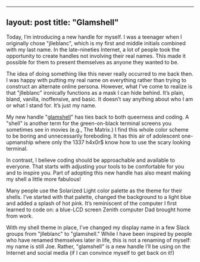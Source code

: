 
---
layout: post
title:  "Glamshell"
---

Today, I’m introducing a new handle for myself. I was a teenager when I originally chose "jlleblanc", which is my first and middle initials combined with my last name. In the late-nineties Internet, a lot of people took the opportunity to create handles not involving their real names. This made it possible for them to present themselves as anyone they wanted to be. 

The idea of doing something like this never really occurred to me back then. I was happy with putting my real name on everything rather than trying to construct an alternate online persona. However, what I’ve come to realize is that "jlleblanc" ironically functions as a mask I can hide behind. It’s plain, bland, vanilla, inoffensive, and basic. It doesn’t say anything about who I am or what I stand for. It’s just my name.

My new handle "[glamshell](https://posts.jlleblanc.com/glamshell)" has ties back to both queerness and coding. A "shell" is another term for the green-on-black terminal screens you sometimes see in movies (e.g., The Matrix.) I find this whole color scheme to be boring and unnecessarily foreboding. It has this air of adolescent one-upmanship where only the 1337 h4x0r$ know how to use the scary looking terminal.

In contrast, I believe coding should be approachable and available to everyone. That starts with adjusting your tools to be comfortable for you and to inspire you. Part of adopting this new handle has also meant making my shell a little more fabulous!

Many people use the Solarized Light color palette as the theme for their shells. I’ve started with that palette, changed the background to a light blue and added a splash of hot pink. It’s reminiscent of the computer I first learned to code on: a blue-LCD screen Zenith computer Dad brought home from work.

With my shell theme in place, I’ve changed my display name in a few Slack groups from "jlleblanc" to "glamshell." While I have been inspired by people who have renamed themselves later in life, this is not a renaming of myself: my name is still Joe. Rather, "glamshell" is a new handle I’ll be using on the Internet and social media (if I can convince myself to get back on it!)

